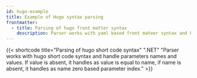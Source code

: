 ```yaml
---
id: hugo-example
title: Example of Hugo syntax parsing
frontmatter:
  - title: Parsing of hugo front matter syntax
    description: Parser works with yaml based front mateer syntax and handle properly scalar, mapping and sequence nodes.
---
```


{{< shortcode title="Parsing of hugo short code syntax" ".NET" "Parser works with hugo short code syntax and handle parameters names and values. If value is absent, it handles as value is equal to name, if name is absent, it handles as name zero based parameter index." >}}